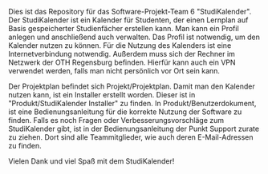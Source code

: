 Dies ist das Repository für das Software-Projekt-Team 6 "StudiKalender".
Der StudiKalender ist ein Kalender für Studenten, der einen Lernplan auf Basis gespeicherter Studienfächer erstellen kann.
Man kann ein Profil anlegen und anschließend auch verwalten.
Das Profil ist notwendig, um den Kalender nutzen zu können.
Für die Nutzung des Kalenders ist eine Internetverbindung notwendig. Außerdem muss sich der Rechner im Netzwerk der OTH Regensburg befinden.
Hierfür kann auch ein VPN verwendet werden, falls man nicht persönlich vor Ort sein kann.

Der Projektplan befindet sich Projekt/Projektplan.
Damit man den Kalender nutzen kann, ist ein Installer erstellt worden. Dieser ist in "Produkt/StudiKalender Installer" zu finden.
In Produkt/Benutzerdokument, ist eine Bedienungsanleitung für die korrekte Nutzung der Software zu finden.
Falls es noch Fragen oder Verbesserungsvorschläge zum StudiKalender gibt, ist in der Bedienungsanleitung der Punkt Support zurate zu ziehen. 
Dort sind alle Teammitglieder, wie auch deren E-Mail-Adressen zu finden.

Vielen Dank und viel Spaß mit dem StudiKalender!
